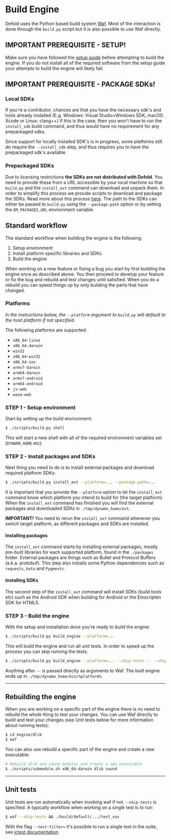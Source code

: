 # Build Engine

Defold uses the Python based build system [Waf](https://waf.io/). Most of the interaction is done through the `build.py` script but it is also possible to use Waf directly.

## IMPORTANT PREREQUISITE - SETUP!

Make sure you have followed the [setup guide](/README_SETUP.md) before attempting to build the engine. If you do not install all of the required software from the setup guide your attempts to build the engine will likely fail.

## IMPORTANT PREREQUISITE - PACKAGE SDKs!

### Local SDKs
If you're a contributor, chances are that you have the necessary sdk's and tools already installed (E.g. Windows: Visual Studio+Windows SDK, macOS: Xcode or Linux: clang++)
If this is the case, then you won't have to run the `install_sdk` build command, and thus would have no requirement for any prepackaged sdks.

Since support for locally installed SDK's is in progress, some platforms still _do_ require the `--install_sdk` step, and thus requires you to have the prepackaged sdk's available.

### Prepackaged SDKs

Due to licensing restrictions **the SDKs are not distributed with Defold**. You need to provide these from a URL accessible by your local machine so that `build.py` and the `install_ext` command can download and unpack them. In order to simplify this process we provide scripts to download and package the SDKs. Read more about this process [here](/scripts/package/README.md). The path to the SDKs can either be passed to `build.py` using the `--package-path` option or by setting the `DM_PACKAGES_URL` environment variable.

## Standard workflow

The standard workflow when building the engine is the following:

1. Setup environment
2. Install platform specific libraries and SDKs
3. Build the engine

When working on a new feature or fixing a bug you start by first building the engine once as described above. You then proceed to develop your feature or fix the bug and rebuild and test changes until satisfied. When you do a rebuild you can speed things up by only building the parts that have changed.


### Platforms

*In the instructions below, the `--platform` argument to `build.py` will default to the host platform if not specified.*

The following platforms are supported:

* `x86_64-linux`
* `x86_64-darwin`
* `win32`
* `x86_64-win32`
* `x86_64-ios`
* `armv7-darwin`
* `arm64-darwin`
* `armv7-android`
* `arm64-android`
* `js-web`
* `wasm-web`

### STEP 1 - Setup environment

Start by setting up the build environment:

```sh
$ ./scripts/build.py shell
```

This will start a new shell with all of the required environment variables set (`DYNAMO_HOME` etc).

### STEP 2 - Install packages and SDKs

Next thing you need to do is to install external packages and download required platform SDKs:

```sh
$ ./scripts/build.py install_ext --platform=... --package-path=...
```

It is important that you provide the `--platform` option to let the `install_ext` command know which platform you intend to build for (the target platform). When the `install_ext` command has finished you will find the external packages and downloaded SDKs in `./tmp/dynamo_home/ext`.

**IMPORTANT!**
You need to rerun the `install_ext` command whenever you switch target platform, as different packages and SDKs are installed.

#### Installing packages
The `install_ext` command starts by installing external packages, mostly pre-built libraries for each supported platform, found in the `./packages` folder. External packages are things such as Bullet and Protocol Buffers (a.k.a. protobuf). This step also installs some Python dependencies such as `requests`, `boto` and `Pygments`.

#### Installing SDKs
The second step of the `install_ext` command will install SDKs (build tools etc) such as the Android SDK when building for Android or the Emscripten SDK for HTML5.

### STEP 3 - Build the engine

With the setup and installation done you're ready to build the engine:

```sh
$ ./scripts/build.py build_engine --platform=...
```

This will build the engine and run all unit tests. In order to speed up the process you can skip running the tests:

```sh
$ ./scripts/build.py build_engine --platform=... --skip-tests -- --skip-build-tests
```

Anything after `--` is passed directly as arguments to Waf. The built engine ends up in `./tmp/dynamo_home/bin/%platform%`.

---

## Rebuilding the engine

When you are working on a specific part of the engine there is no need to rebuild the whole thing to test your changes. You can use Waf directly to build and test your changes (see Unit tests below for more information about running tests):

```sh
$ cd engine/dlib
$ waf
```

You can also use rebuild a specific part of the engine and create a new executable:

```sh
# Rebuild dlib and sound modules and create a new executable
$ ./scripts/submodule.sh x86_64-darwin dlib sound
```

---

## Unit tests

Unit tests are run automatically when invoking waf if not `--skip-tests` is specified. A typically workflow when working on a single test is to run:

```sh
$ waf --skip-tests && ./build/default/.../test_xxx
```

With the flag `--test-filter=` it's possible to run a single test in the suite, see [jctest documentation](https://jcash.github.io/jctest/api/03-runtime/#command-line-options)
